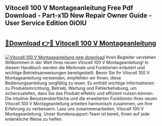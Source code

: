 ## Vitocell 100 V Montageanleitung Free Pdf Download - Part-x1D New Repair Owner Guide - User Service Edition 0iOIU

# <h2><a href="http://df8i6p.blite.top/?on=Vitocell+100+V+Montageanleitung">🔗Download 👉🔴 Vitocell 100 V Montageanleitung</a></h2>

[![Vitocell 100 V Montageanleitung new download](https://i.imgur.com/lujVjoI.png)](http://df8i6p.blite.top/?on=Vitocell+100+V+Montageanleitung)
Ihren Begleiter verstehen Willkommen in der Welt Ihres neuen Vitocell 100 V Montageanleitung! In diesem Handbuch werden die Merkmale und Funktionen erläutert und wichtige Betriebsanweisungen bereitgestellt. Bevor Sie Ihr Vitocell 100 V Montageanleitung verwenden, empfehlen wir Ihnen, diese Bedienungsanleitung sorgfältig zu lesen. Es enthält wichtige Informationen zu Produkteinrichtung, Betrieb, Wartung und Fehlerbehebung, um sicherzustellen, dass Sie das Produkt effektiv und effizient nutzen können. Die intuitive Benutzeroberfläche und die erweiterten Funktionen Ihres neuen Vitocell 100 V Montageanleitung arbeiten harmonisch zusammen, um Ihre Erfahrung zu verbessern. Lass uns zusammenarbeiten, Vitocell 100 V Montageanleitung. Unser Kundensupport-Team ist bereit, Ihnen auf jede erdenkliche Weise zu helfen.
